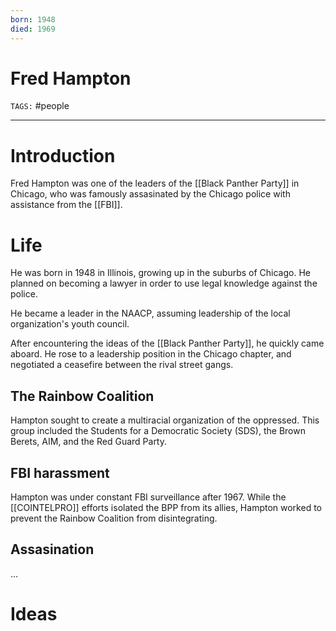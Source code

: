 ```yaml
---
born: 1948
died: 1969
---
```

# Fred Hampton
`TAGS:` #people 

---
# Introduction
Fred Hampton was one of the leaders of the [[Black Panther Party]] in Chicago, who was famously assasinated by the Chicago police with assistance from the [[FBI]]. 

# Life
He was born in 1948 in Illinois, growing up in the suburbs of Chicago. He planned on becoming a lawyer in order to use legal knowledge against the police. 

He became a leader in the NAACP, assuming leadership of the local organization's youth council. 

After encountering the ideas of the [[Black Panther Party]], he quickly came aboard. He rose to a leadership position in the Chicago chapter, and negotiated a ceasefire between the rival street gangs. 

## The Rainbow Coalition
Hampton sought to create a multiracial organization of the oppressed. This group included the Students for a Democratic Society (SDS), the Brown Berets, AIM, and the Red Guard Party. 

## FBI harassment
Hampton was under constant FBI surveillance after 1967. While the [[COINTELPRO]] efforts isolated the BPP from its allies, Hampton worked to prevent the Rainbow Coalition from disintegrating. 

## Assasination
...

# Ideas
